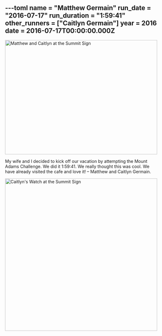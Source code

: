 ---toml
name = "Matthew Germain"
run_date = "2016-07-17"
run_duration = "1:59:41"
other_runners = ["Caitlyn Germain"]
year = 2016
date = 2016-07-17T00:00:00.000Z
---
<img src="/assets/images/uploads/tumblrob67izjlc31teh94yo2500.jpg" alt="Matthew and Caitlyn at the Summit Sign" width="500" height="375">

My wife and I decided to kick off our vacation by attempting the Mount Adams Challenge. We did it 1:59:41. We really thought this was cool. We have already visited the cafe and love it! – Matthew and Caitlyn Germain.

<img src="/assets/images/uploads/tumblrob67izjlc31teh94yo1500.jpg" alt="Caitlyn's Watch at the Summit Sign" width="500" height="500">
